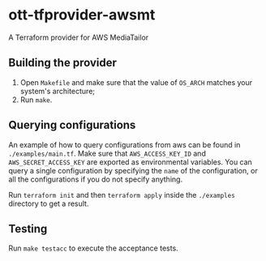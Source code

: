 # ott-tfprovider-awsmt
A Terraform provider for AWS MediaTailor

## Building the provider

1. Open `Makefile` and make sure that the value of `OS_ARCH` matches your system's architecture;
2. Run `make`.

## Querying configurations

An example of how to query configurations from aws can be found in `./examples/main.tf`. Make sure that `AWS_ACCESS_KEY_ID` and `AWS_SECRET_ACCESS_KEY` are exported as environmental variables.
You can query a single configuration by specifying the `name` of the configuration, or all the configurations if you do not specify anything.

Run `terraform init` and then `terraform apply` inside the `./examples` directory to get a result.

## Testing

Run `make testacc` to execute the acceptance tests.
